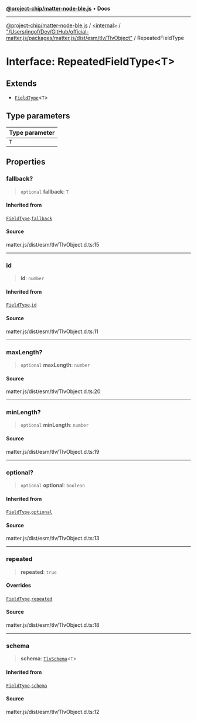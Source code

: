 [**@project-chip/matter-node-ble.js**](../../../../README.md) • **Docs**

***

[@project-chip/matter-node-ble.js](../../../../globals.md) / [\<internal\>](../../../README.md) / ["/Users/ingof/Dev/GitHub/official-matter.js/packages/matter.js/dist/esm/tlv/TlvObject"](../README.md) / RepeatedFieldType

# Interface: RepeatedFieldType\<T\>

## Extends

- [`FieldType`](../../../interfaces/FieldType.md)\<`T`\>

## Type parameters

| Type parameter |
| :------ |
| `T` |

## Properties

### fallback?

> `optional` **fallback**: `T`

#### Inherited from

[`FieldType`](../../../interfaces/FieldType.md).[`fallback`](../../../interfaces/FieldType.md#fallback)

#### Source

matter.js/dist/esm/tlv/TlvObject.d.ts:15

***

### id

> **id**: `number`

#### Inherited from

[`FieldType`](../../../interfaces/FieldType.md).[`id`](../../../interfaces/FieldType.md#id)

#### Source

matter.js/dist/esm/tlv/TlvObject.d.ts:11

***

### maxLength?

> `optional` **maxLength**: `number`

#### Source

matter.js/dist/esm/tlv/TlvObject.d.ts:20

***

### minLength?

> `optional` **minLength**: `number`

#### Source

matter.js/dist/esm/tlv/TlvObject.d.ts:19

***

### optional?

> `optional` **optional**: `boolean`

#### Inherited from

[`FieldType`](../../../interfaces/FieldType.md).[`optional`](../../../interfaces/FieldType.md#optional)

#### Source

matter.js/dist/esm/tlv/TlvObject.d.ts:13

***

### repeated

> **repeated**: `true`

#### Overrides

[`FieldType`](../../../interfaces/FieldType.md).[`repeated`](../../../interfaces/FieldType.md#repeated)

#### Source

matter.js/dist/esm/tlv/TlvObject.d.ts:18

***

### schema

> **schema**: [`TlvSchema`](../../../classes/TlvSchema.md)\<`T`\>

#### Inherited from

[`FieldType`](../../../interfaces/FieldType.md).[`schema`](../../../interfaces/FieldType.md#schema)

#### Source

matter.js/dist/esm/tlv/TlvObject.d.ts:12
